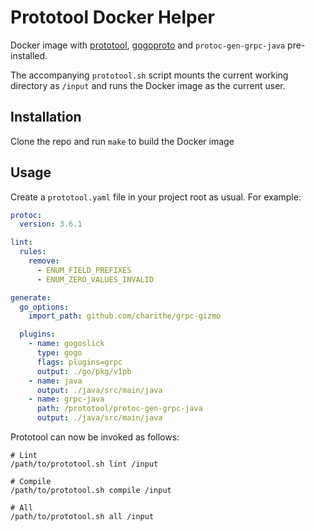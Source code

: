 Prototool Docker Helper
=======================

Docker image with [prototool](https://github.com/uber/prototool), [gogoproto](https://github.com/gogo/protobuf) and 
`protoc-gen-grpc-java` pre-installed.

The accompanying `prototool.sh` script mounts the current working directory as `/input` and runs the Docker image
as the current user.

Installation
------------

Clone the repo and run `make` to build the Docker image

Usage
-----

Create a `prototool.yaml` file in your project root as usual. For example:

```yaml
protoc:
  version: 3.6.1

lint:
  rules:
    remove:
      - ENUM_FIELD_PREFIXES
      - ENUM_ZERO_VALUES_INVALID

generate:
  go_options:
    import_path: github.com/charithe/grpc-gizmo

  plugins:
    - name: gogoslick
      type: gogo
      flags: plugins=grpc
      output: ./go/pkg/v1pb
    - name: java
      output: ./java/src/main/java
    - name: grpc-java
      path: /prototool/protoc-gen-grpc-java
      output: ./java/src/main/java

```

Prototool can now be invoked as follows:

```shell
# Lint
/path/to/prototool.sh lint /input

# Compile
/path/to/prototool.sh compile /input

# All
/path/to/prototool.sh all /input
```

